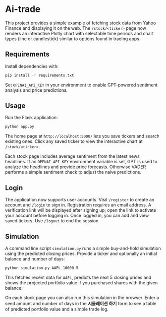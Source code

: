 # Ai-trade

This project provides a simple example of fetching stock data from Yahoo Finance and displaying it on the web. The `/stock/<ticker>` page now renders an interactive Plotly chart with selectable time periods and chart types (line or candlestick) similar to options found in trading apps.

## Requirements

Install dependencies with:

```bash
pip install -r requirements.txt
```

Set `OPENAI_API_KEY` in your environment to enable GPT-powered sentiment
analysis and price predictions.

## Usage

Run the Flask application:

```bash
python app.py
```

The home page at `http://localhost:5000/` lets you save tickers and search existing ones.
Click any saved ticker to view the interactive chart at `/stock/<ticker>`.

Each stock page includes average sentiment from the latest news headlines.
If an `OPENAI_API_KEY` environment variable is set, GPT is used to analyze
the headlines and provide price forecasts. Otherwise VADER performs a simple
sentiment check to adjust the naive predictions.

## Login

The application now supports user accounts. Visit `/register` to create an account and `/login` to sign in. Registration requires an email address. A verification link will be displayed after signing up; open the link to activate your account before logging in. Once logged in, you can add and view saved tickers. Use `/logout` to end the session.

## Simulation

A command line script `simulation.py` runs a simple buy-and-hold simulation using the predicted closing prices.
Provide a ticker and optionally an initial balance and number of days:

```bash
python simulation.py AAPL 10000 5
```

This fetches recent data for `AAPL`, predicts the next 5 closing prices and shows the projected portfolio value if you purchased shares with the given balance.

On each stock page you can also run this simulation in the browser. Enter a seed
amount and number of days in the **시뮬레이션 하기** form to see a table of
predicted portfolio value and a simple trade log.

